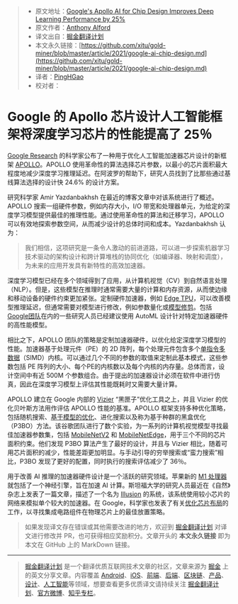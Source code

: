 > * 原文地址：[Google's Apollo AI for Chip Design Improves Deep Learning Performance by 25%](https://www.infoq.com/news/2021/03/google-ai-chip-design)
> * 原文作者：[Anthony Alford]()
> * 译文出自：[掘金翻译计划](https://www.infoq.com/profile/Anthony-Alford/)
> * 本文永久链接：[https://github.com/xitu/gold-miner/blob/master/article/2021/google-ai-chip-design.md](https://github.com/xitu/gold-miner/blob/master/article/2021/google-ai-chip-design.md)
> * 译者：[PingHGao](https://github.com/PingHGao)
> * 校对者：

# Google 的 Apollo 芯片设计人工智能框架将深度学习芯片的性能提高了 25％

[Google Research](https://research.google/) 的科学家公布了一种用于优化人工智能加速器芯片设计的新框架 [APOLLO](https://arxiv.org/abs/2102.01723)。APOLLO 使用革命性的算法选择芯片参数，以最小的芯片面积最大程度地减少深度学习推理延迟。在阿波罗的帮助下，研究人员找到了比那些通过基线算法选择的设计快 24.6% 的设计方案。

研究科学家 Amir Yazdanbakhsh 在最近的博客文章中对该系统进行了概述。APOLLO 搜索一组硬件参数，例如内存大小，I/O 带宽和处理器单元，为给定的深度学习模型提供最佳的推理性能。通过使用革命性的算法和迁移学习，APOLLO 可以有效地探索参数空间，从而减少设计的总体时间和成本。Yazdanbakhsh 认为：

> 我们相信，这项研究是一条令人激动的前进道路，可以进一步探索机器学习技术驱动的架构设计和跨计算堆栈的协同优化（如编译器、映射和调度），为未来的应用开发具有新特性的高效加速器。

深度学习模型已经在多个领域得到了应用，从计算机视觉（CV）到自然语言处理（NLP）。但是，这些模型在推理时通常需要大量的计算和内存资源，从而使边缘和移动设备的硬件约束更加紧张。定制硬件加速器，例如 [Edge TPU](https://www.infoq.com/news/2020/12/google-coral-ai-iot/)，可以改善模型推理延迟，但通常需要对模型进行修改，例如参数量化或[模型修剪](https://www.infoq.com/presentations/tensorflow-lite/)。包括[Google团队](https://arxiv.org/abs/2003.02838)在内的一些研究人员已经建议使用 AutoML 设计针对特定加速器硬件的高性能模型。

相比之下，APOLLO 团队的策略是定制加速器硬件，以优化给定深度学习模型的性能。加速器基于处理元件（PE）的 2D 阵列，每个处理元件包含多个[单指令多数据](https://www.sciencedirect.com/topics/computer-science/single-instruction-multiple-data)（SIMD）内核。可以通过几个不同的参数的取值来定制此基本模式，这些参数包括 PE 阵列的大小、每个PE的内核数以及每个内核的内存量。总体而言，设计空间中有近 500M 个参数组合。由于提出的加速器设计必须在软件中进行仿真，因此在深度学习模型上评估其性能既耗时又需要大量计算。

APOLLO 建立在 Google 内部的 [Vizier](https://research.google/pubs/pub46180/) “黑匣子”优化工具之上，并且 Vizier 的优化贝叶斯方法用作评估 APOLLO 性能的基准。APOLLO 框架支持多种优化策略，包括随机搜索、[基于模型的优化](https://research.google/pubs/pub49138/)、进化搜索以及称为基于种群的黑盒优化（P3BO）方法。该谷歌团队进行了数个实验，为一系列的计算机视觉模型寻找最佳加速器参数集，包括 [MobileNetV2](https://ai.googleblog.com/2018/04/mobilenetv2-next-generation-of-on.html) 和 [MobileNetEdge](https://ai.googleblog.com/2019/11/introducing-next-generation-on-device.html)，用于三个不同的芯片面积约束。他们发现 P3BO 算法产生了最好的设计，并且与 Vizier 相比，随着可用芯片面积的减少，性能差距更加明显。与手动引导的穷举搜索或“蛮力搜索”相比，P3BO 发现了更好的配置，同时执行的搜索评估减少了 36％。

用于改善 AI 推理的加速器硬件设计是一个活跃的研究领域。苹果新的 [M1 处理器](https://www.infoq.com/news/2020/11/apple-tensorflow-acceleration/)就包括了一个神经引擎，旨在加速 AI 计算。斯坦福大学的研究人员最近在《自然》杂志上发表了一篇文章，描述了一个名为 [Illusion](https://ee.stanford.edu/news/research-news/01-19-2021/subhasish-mitra-hs-philip-wong-and-mary-wootters-system-can-run-ai) 的系统，该系统使用较小芯片的网络来模拟单个较大的加速器。在 Google，科学家也发表了有关[优化芯片布局](https://ai.googleblog.com/2020/04/chip-design-with-deep-reinforcement.html)的工作，以寻找集成电路组件在物理芯片上的最佳放置策略。

> 如果发现译文存在错误或其他需要改进的地方，欢迎到 [掘金翻译计划](https://github.com/xitu/gold-miner) 对译文进行修改并 PR，也可获得相应奖励积分。文章开头的 **本文永久链接** 即为本文在 GitHub 上的 MarkDown 链接。

---

> [掘金翻译计划](https://github.com/xitu/gold-miner) 是一个翻译优质互联网技术文章的社区，文章来源为 [掘金](https://juejin.im) 上的英文分享文章。内容覆盖 [Android](https://github.com/xitu/gold-miner#android)、[iOS](https://github.com/xitu/gold-miner#ios)、[前端](https://github.com/xitu/gold-miner#前端)、[后端](https://github.com/xitu/gold-miner#后端)、[区块链](https://github.com/xitu/gold-miner#区块链)、[产品](https://github.com/xitu/gold-miner#产品)、[设计](https://github.com/xitu/gold-miner#设计)、[人工智能](https://github.com/xitu/gold-miner#人工智能)等领域，想要查看更多优质译文请持续关注 [掘金翻译计划](https://github.com/xitu/gold-miner)、[官方微博](http://weibo.com/juejinfanyi)、[知乎专栏](https://zhuanlan.zhihu.com/juejinfanyi)。
